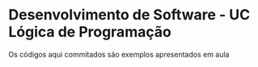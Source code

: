 <h1>Desenvolvimento de Software - UC Lógica de Programação</h1>
<p>
  Os códigos aqui commitados são exemplos apresentados em aula
</p>
